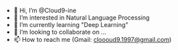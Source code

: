 - 👋 Hi, I’m @Cloud9-ine
- 👀 I’m interested in Natural Language Processing
- 🌱 I’m currently learning "Deep Learning"
- 💞️ I’m looking to collaborate on ...
- 📫 How to reach me (Gmail: cloooud9.1997@gmail.com)

<!---
Cloud9-ine/Cloud9-ine is a ✨ special ✨ repository because its `README.md` (this file) appears on your GitHub profile.
You can click the Preview link to take a look at your changes.
--->
